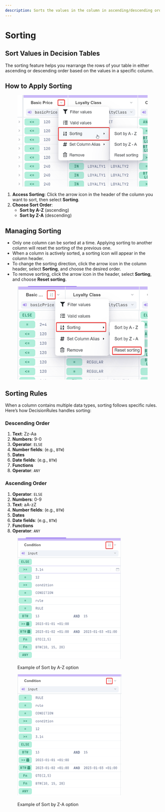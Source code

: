 ```yaml
---
description: Sorts the values in the column in ascending/descending order
---
```


# Sorting

## Sort Values in Decision Tables

The sorting feature helps you rearrange the rows of your table in either ascending or descending order based on the values in a specific column.

## How to Apply Sorting

<figure><img src="../../../../.gitbook/assets/sort.png" alt="" width="557"><figcaption></figcaption></figure>

1. **Access Sorting**: Click the arrow icon in the header of the column you want to sort, then select **Sorting**.
2. **Choose Sort Order**:
   * **Sort by A-Z** (ascending)
   * **Sort by Z-A** (descending)

## Managing Sorting

* Only one column can be sorted at a time. Applying sorting to another column will reset the sorting of the previous one.
* When a column is actively sorted, a sorting icon will appear in the column header.
* To change the sorting direction, click the arrow icon in the column header, select **Sorting**, and choose the desired order.
* To remove sorting, click the arrow icon in the header, select **Sorting**, and choose **Reset sorting**.

<figure><img src="../../../../.gitbook/assets/reset sorting.png" alt=""><figcaption></figcaption></figure>

## Sorting Rules

When a column contains multiple data types, sorting follows specific rules. Here’s how DecisionRules handles sorting:

### Descending Order

1. **Text**: Zz-Aa
2. **Numbers**: 9-0
3. **Operator**: `ELSE`
4. **Number fields**: (e.g., `BTW`)
5. **Dates**
6. **Date fields**: (e.g., `BTW`)
7. **Functions**
8. **Operator**: `ANY`

### Ascending Order

1. **Operator**: `ELSE`
2. **Numbers**: 0-9
3. **Text**: aA-zZ
4. **Number fields**: (e.g., `BTW`)
5. **Dates**
6. **Date fields**: (e.g., `BTW`)
7. **Functions**
8. **Operator**: `ANY`

<div><figure><img src="../../../../.gitbook/assets/ascending sorting.png" alt="" width="337"><figcaption><p>Example of Sort by A-Z option</p></figcaption></figure> <figure><img src="../../../../.gitbook/assets/desc order.png" alt="" width="339"><figcaption><p>Example of Sort by Z-A option</p></figcaption></figure></div>
